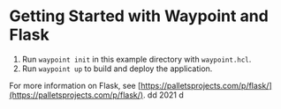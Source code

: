# Getting Started with Waypoint and Flask

1. Run `waypoint init` in this example directory with `waypoint.hcl`.
1. Run `waypoint up` to build and deploy the application.

For more information on Flask, see [https://palletsprojects.com/p/flask/](https://palletsprojects.com/p/flask/).
dd
2021
d
